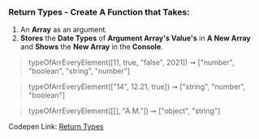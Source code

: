 ### Return Types - Create A Function that Takes:  

1. An **Array** as an argument.
1. **Stores** the **Date Types** of **Argument Array's Value's** in **A New Array** and **Shows** the **New Array** in the **Console**.

> typeOfArrEveryElement([11, true, "false", 2021]) ➞ ["number", "boolean", "string", "number"]  

> typeOfArrEveryElement(["14", 12.21, true]) ➞ ["string", "number", "boolean"] 

> typeOfArrEveryElement([[], "A.M."]) ➞ ["object", "string"] 

Codepen Link: [Return Types](https://codepen.io/javascriptstudent/pen/KKNaxMP)